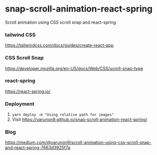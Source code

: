 # snap-scroll-animation-react-spring

Scroll animation using CSS scroll snap and react-spring

### tailwind CSS

https://tailwindcss.com/docs/guides/create-react-app

### CSS Scroll Snap

https://developer.mozilla.org/en-US/docs/Web/CSS/scroll-snap-type

### react-spring

https://react-spring.io/

### Deployment

1. `yarn deploy -m "Using relative path for images"`
2. Visit https://varunon9.github.io/snap-scroll-animation-react-spring/

### Blog

https://medium.com/@varunon9/scroll-animation-using-css-scroll-snap-and-react-spring-7663d3925f7a
